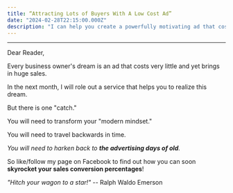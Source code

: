 ```yaml
---
title: “Attracting Lots of Buyers With A Low Cost Ad”
date: "2024-02-28T22:15:00.000Z"
description: "I can help you create a powerfully motivating ad that costs a relatively small amount of money."
---
```


---

Dear Reader,

Every business owner's dream is an ad that costs very little and yet brings in huge sales.

In the next month, I will role out a service that helps you to realize this dream.

But there is one "catch."

You will need to transform your "modern mindset."

You will need to travel backwards in time.

_You will need to harken back to **the advertising days of old**._

So like/follow my page on Facebook to find out how you can soon **skyrocket your sales conversion percentages**!

_"Hitch your wagon to a star!"_ -- Ralph Waldo Emerson

